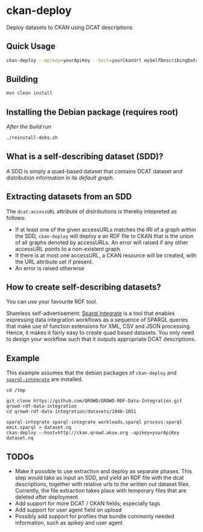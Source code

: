 # ckan-deploy
Deploy datasets to CKAN using DCAT descriptions

## Quick Usage
```bash
ckan-deploy --apikey=yourApiKey --host=yourCkanUrl mySelfDescribingDataset.nq
```

## Building
```bash
mvn clean install
```

## Installing the Debian package (requires root)

*After the build* run

```bash
./reinstall-debs.sh
```


## What is a self-describing dataset (SDD)?
A SDD is simply a quad-based dataset that contains DCAT dataset and distribution information in its _default graph_.

## Extracting datasets from an SDD
The `dcat:accessURL` attribute of distributions is thereby intepreted as follows:
* If at least one of the given accessURLs matches the IRI of a graph within the SDD, `ckan-deploy` will deploy a an RDF file to CKAN that is the union of all graphs denoted by accessURLs. An error will raised if any other accessURL points to a non-existent graph.
* If there is at most one accessURL, a CKAN resource will be created, with the URL attribute set if present.
* An error is raised otherwise

## How to create self-describing datasets?
You can use your favourite RDF tool.

Shamless self-advertisement: [Sparql Integrate](https://github.com/SmartDataAnalytics/SparqlIntegrate) is a tool that enables expressing data integration workflows as a sequence of SPARQL queries that make use of function extensions for XML, CSV and JSON processing. Hence, it makes it fairly easy to  create quad based datasets. You only need to design your workflow such that it outputs appropriate DCAT descriptions.


## Example
This example assumes that the debian packages of `ckan-deploy` and [`sparql-integrate`](https://github.com/SmartDataAnalytics/SparqlIntegrate) are installed.


```
cd /tmp

git clone https://github.com/QROWD/QROWD-RDF-Data-Integration.git qrowd-rdf-data-integration
cd qrowd-rdf-data-integration/datasets/1046-1051

sparql-integrate sparql-integrate workloads.sparql process.sparql emit.sparql > dataset.nq
ckan-deploy --host=http://ckan.qrowd.aksw.org -apikey=yourApiKey dataset.nq
```



## TODOs

* Make it possible to use extraction and deploy as separate phases. This step would take as input an SDD, and yield an RDF file with the dcat descriptions, together with relative urls to the written out dataset files. Currently, the file extraction takes place with temporary files that are deleted after deployment.
* Add support for more DCAT / CKAN fields; especially tags
* Add support for user agent field on upload
* Possibly add support for profiles that bundle commonly needed information, such as apikey and user agent


